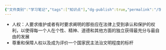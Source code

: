 ```yaml
---
{"文件类别":"学习笔记","tags":["知识点"],"dg-publish":true,"permalink":"/学习笔记/知识点cheese/保障人权/","dgPassFrontmatter":true,"created":"2024-09-12T12:08:58.904+08:00","updated":"2024-09-12T12:10:38.891+08:00"}
---
```


- 人权：人要求维护或者有时要求阐明的那些应在法律上受到承认和保护的权利，以使得每一个人在个性、精神、道德和其他方面的独立获得最充分与最自由的发展
- 尊重和保障人权以及成为评价一个国家民主法治文明程度的标杆